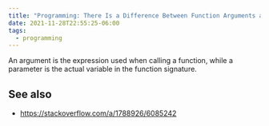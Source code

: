 ```yaml
---
title: "Programming: There Is a Difference Between Function Arguments and Parameters"
date: 2021-11-28T22:55:25-06:00
tags:
  - programming
---
```


An argument is the expression used when calling a function, while a parameter is
the actual variable in the function signature.

## See also

- https://stackoverflow.com/a/1788926/6085242
